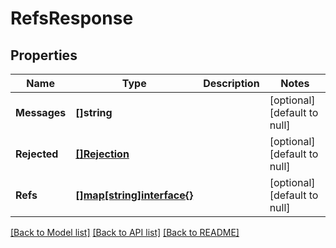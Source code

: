 # RefsResponse

## Properties
Name | Type | Description | Notes
------------ | ------------- | ------------- | -------------
**Messages** | **[]string** |  | [optional] [default to null]
**Rejected** | [**[]Rejection**](Rejection.md) |  | [optional] [default to null]
**Refs** | [**[]map[string]interface{}**](map.md) |  | [optional] [default to null]

[[Back to Model list]](../README.md#documentation-for-models) [[Back to API list]](../README.md#documentation-for-api-endpoints) [[Back to README]](../README.md)

